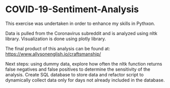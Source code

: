 # COVID-19-Sentiment-Analysis
This exercise was undertaken in order to enhance my skills in Pythxon. 

Data is pulled from the Coronavirus subreddit and is analyzed using nltk library. Visualization is done using plotly library. 

The final product of this analysis can be found at: https://www.allysonenglish.io/craftsmanship/

Next steps: using dummy data, explore how often the nltk function returns false negatives and false positives to determine the sensitivity of the analysis. 
Create SQL database to store data and refactor script to dynamically collect data only for days not already included in the database. 
